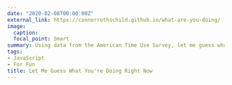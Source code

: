 ```yaml
---
date: "2020-02-08T00:00:00Z"
external_link: https://connorrothschild.github.io/what-are-you-doing/
image:
  caption: 
  focal_point: Smart
summary: Using data from the American Time Use Survey, let me guess what you’re doing. Right now.
tags:
- JavaScript
- For Fun
title: Let Me Guess What You're Doing Right Now
---
```

